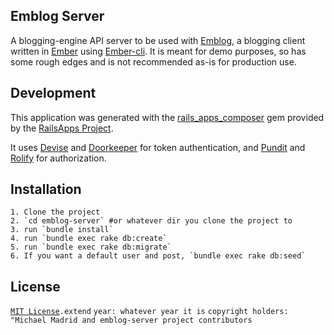 Emblog Server
-------

A blogging-engine API server to be used with [Emblog](https://github.com/kagemusha/emblog), a blogging client written in [Ember](http://emberjs.com/) using [Ember-cli](http://iamstef.net/ember-cli/).  It is meant for demo purposes, so has some rough edges and is not recommended as-is for production use.


Development
--------

This application was generated with the [rails_apps_composer](https://github.com/RailsApps/rails_apps_composer) gem
provided by the [RailsApps Project](http://railsapps.github.io/).

It uses [Devise](https://github.com/plataformatec/devise) and [Doorkeeper](https://github.com/doorkeeper-gem/doorkeeper) for token authentication, and [Pundit](https://github.com/elabs/pundit) and [Rolify](https://github.com/EppO/rolify) for authorization.

Installation
---------

    1. Clone the project
    2. `cd emblog-server` #or whatever dir you clone the project to
    3. run `bundle install`
    4. run `bundle exec rake db:create`
    5. run `bundle exec rake db:migrate`
    6. If you want a default user and post, `bundle exec rake db:seed`
    
License
-------

[```MIT License```](http://opensource.org/licenses/MIT)```.extend```
  `year: whatever year it is`
  `copyright holders: "Michael Madrid and emblog-server project contributors`

    
    

